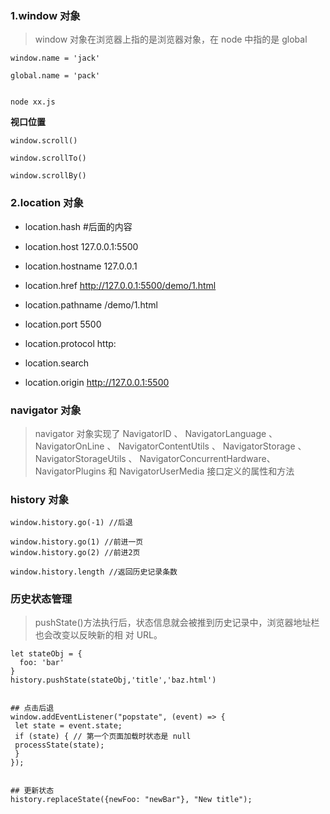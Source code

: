 ### 1.window 对象

> window 对象在浏览器上指的是浏览器对象，在 node 中指的是 global

```
window.name = 'jack'

global.name = 'pack'


node xx.js

```

**视口位置**

```
window.scroll()

window.scrollTo()

window.scrollBy()
```

### 2.location 对象

- location.hash #后面的内容
- location.host 127.0.0.1:5500

- location.hostname 127.0.0.1

- location.href http://127.0.0.1:5500/demo/1.html

- location.pathname /demo/1.html

- location.port 5500

- location.protocol http:

- location.search

- location.origin http://127.0.0.1:5500

### navigator 对象

> navigator 对象实现了 NavigatorID 、 NavigatorLanguage 、 NavigatorOnLine 、
> NavigatorContentUtils 、 NavigatorStorage 、 NavigatorStorageUtils 、 NavigatorConcurrentHardware、NavigatorPlugins 和 NavigatorUserMedia 接口定义的属性和方法

### history 对象

```
window.history.go(-1) //后退

window.history.go(1) //前进一页
window.history.go(2) //前进2页

window.history.length //返回历史记录条数

```

### 历史状态管理

> pushState()方法执行后，状态信息就会被推到历史记录中，浏览器地址栏也会改变以反映新的相
> 对 URL。

```
let stateObj = {
  foo: 'bar'
}
history.pushState(stateObj,'title','baz.html')


```

```
## 点击后退
window.addEventListener("popstate", (event) => {
 let state = event.state;
 if (state) { // 第一个页面加载时状态是 null
 processState(state);
 }
});


## 更新状态
history.replaceState({newFoo: "newBar"}, "New title");
```
